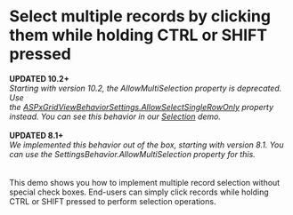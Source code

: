 # Select multiple records by clicking them while holding CTRL or SHIFT pressed


<p><strong>UPDATED 10.2+</strong><em><br>Starting with version 10.2, the AllowMultiSelection property is deprecated. Use the <a href="http://documentation.devexpress.com/#AspNet/DevExpressWebASPxGridViewASPxGridViewBehaviorSettings_AllowSelectSingleRowOnlytopic">ASPxGridViewBehaviorSettings.AllowSelectSingleRowOnly</a> property instead. You can see this behavior in our <a href="https://demos.devexpress.com/ASPxGridViewDemos/Selection/SelectByRowClick.aspx">Selection</a> demo.<br><br></em><strong>UPDATED 8.1+<em><br></em></strong><em>We implemented this behavior out of the box, starting with version 8.1. You can use the SettingsBehavior.AllowMultiSelection property for this.</em><br><br><br>This demo shows you how to implement multiple record selection without special check boxes. End-users can simply click records while holding CTRL or SHIFT pressed to perform selection operations.</p>

<br/>


